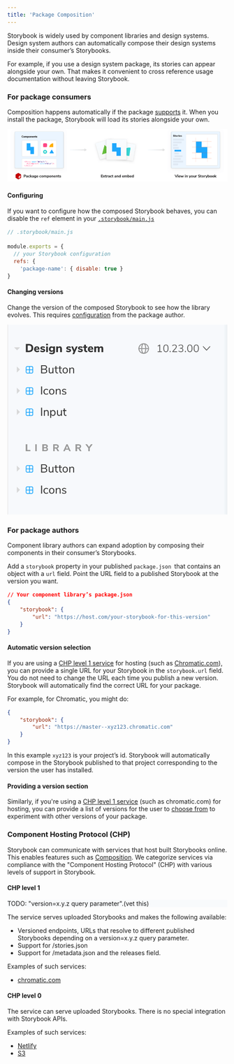 ```yaml
---
title: 'Package Composition'
---
```


Storybook is widely used by component libraries and design systems. Design system authors can automatically compose their design systems inside their consumer’s Storybooks. 

For example, if you use a design system package, its stories can appear alongside your own. That makes it convenient to cross reference usage documentation without leaving Storybook.

### For package consumers

Composition happens automatically if the package [supports](#for-package-authors) it. When you install the package, Storybook will load its stories alongside your own. 

![Package composition workflow](./package-composition.png)

#### Configuring

If you want to configure how the composed Storybook behaves, you can disable the `ref` element in your [`.storybook/main.js`](../configure/overview.md#configure-story-rendering)

```js
// .storybook/main.js

module.exports = {
  // your Storybook configuration
  refs: {
    'package-name': { disable: true }
}
```

#### Changing versions

Change the version of the composed Storybook to see how the library evolves. This requires [configuration](#providing-a-version-section) from the package author.

![Package composition workflow](./composition-versioning.png)

### For package authors

Component library authors can expand adoption by composing their components in their consumer’s Storybooks. 

Add a `storybook` property in your published `package.json `that contains an object with a `url` field. Point the URL field to a published Storybook at the version you want.

```json
// Your component library’s package.json
{
    "storybook": {
        "url": "https://host.com/your-storybook-for-this-version"
    }
}

```

#### Automatic version selection

If you are using a [CHP level 1 service](#chp-level-1) for hosting (such as [Chromatic.com](https://www.chromatic.com/)), you can provide a single URL for your Storybook in the `storybook.url` field. You do not need to change the URL each time you publish a new version. Storybook will automatically find the correct URL for your package.

For example, for Chromatic, you might do:

```json
{
    "storybook": {
        "url": "https://master--xyz123.chromatic.com"
    }
}
```

In this example `xyz123` is your project’s id. Storybook will automatically compose in the Storybook published to that project corresponding to the version the user has installed.

#### Providing a version section

Similarly, if you're using a [CHP level 1 service](#chp-level-1) (such as chromatic.com) for hosting, you can provide a list of versions for the user to [choose from](#changing-versions) to experiment with other versions of your package.

### Component Hosting Protocol (CHP)

Storybook can communicate with services that host built Storybooks online. This enables features such as [Composition](./storybook-composition). We categorize services via compliance with the "Component Hosting Protocol" (CHP) with various levels of support in Storybook.

#### CHP level 1

<div style="background-color:#F8FAFC">
TODO: "version=x.y.z query parameter".(vet this)
</div>

The service serves uploaded Storybooks and makes the following available:

- Versioned endpoints, URLs that resolve to different published Storybooks depending on a version=x.y.z query parameter.
- Support for /stories.json
- Support for /metadata.json and the releases field.

Examples of such services: 
- [chromatic.com](https://www.chromatic.com/)

#### CHP level 0

The service can serve uploaded Storybooks. There is no special integration with Storybook APIs.

Examples of such services: 
- [Netlify](https://www.netlify.com/)
- [S3](https://aws.amazon.com/en/s3/)
